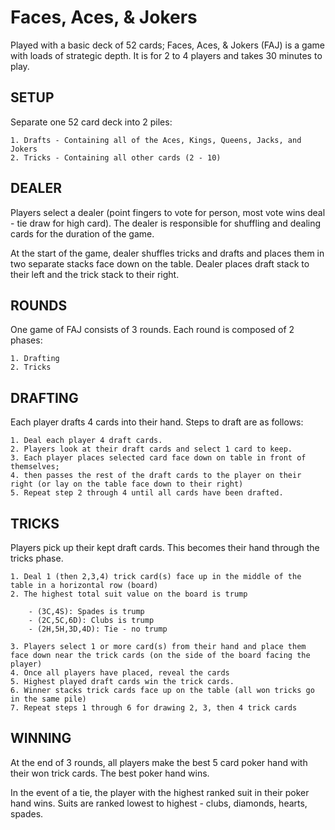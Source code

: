 # Faces, Aces, & Jokers

Played with a basic deck of 52 cards; Faces, Aces, & Jokers (FAJ) is a game with loads of strategic depth. It is for 2 to 4 players and takes 30 minutes to play.

## SETUP

Separate one 52 card deck into 2 piles:

	1. Drafts - Containing all of the Aces, Kings, Queens, Jacks, and Jokers
	2. Tricks - Containing all other cards (2 - 10)

## DEALER

Players select a dealer (point fingers to vote for person, most vote wins deal - tie draw for high card). The dealer is responsible for shuffling and dealing cards for the duration of the game.

At the start of the game, dealer shuffles tricks and drafts and places them in two separate stacks face down on the table. Dealer places draft stack to their left and the trick stack to their right.

## ROUNDS

One game of FAJ consists of 3 rounds. Each round is composed of 2 phases:

	1. Drafting
	2. Tricks

## DRAFTING

Each player drafts 4 cards into their hand. Steps to draft are as follows:

	1. Deal each player 4 draft cards.
	2. Players look at their draft cards and select 1 card to keep.
	3. Each player places selected card face down on table in front of themselves;
	4. then passes the rest of the draft cards to the player on their right (or lay on the table face down to their right)
	5. Repeat step 2 through 4 until all cards have been drafted.

## TRICKS

Players pick up their kept draft cards. This becomes their hand through the tricks phase. 

 	1. Deal 1 (then 2,3,4) trick card(s) face up in the middle of the table in a horizontal row (board)
 	2. The highest total suit value on the board is trump

 		- (3C,4S): Spades is trump
 		- (2C,5C,6D): Clubs is trump
 		- (2H,5H,3D,4D): Tie - no trump

 	3. Players select 1 or more card(s) from their hand and place them face down near the trick cards (on the side of the board facing the player)
 	4. Once all players have placed, reveal the cards
 	5. Highest played draft cards win the trick cards.
 	6. Winner stacks trick cards face up on the table (all won tricks go in the same pile)
 	7. Repeat steps 1 through 6 for drawing 2, 3, then 4 trick cards

## WINNING

At the end of 3 rounds, all players make the best 5 card poker hand with their won trick cards. The best poker hand wins.

In the event of a tie, the player with the highest ranked suit in their poker hand wins. Suits are ranked lowest to highest - clubs, diamonds, hearts, spades.